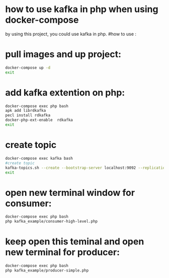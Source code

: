 # how to use kafka in php when using docker-compose
by using this project, you could use kafka in php. 
#how to use : 
# pull images and up project: 
```bash
docker-compose up -d
exit
```
# add kafka extention on php:
```bash
docker-compose exec php bash
apk add librdkafka
pecl install rdkafka
docker-php-ext-enable  rdkafka
exit
```
# create topic 
```bash
docker-compose exec kafka bash
#create topic 
kafka-topics.sh --create --bootstrap-server localhost:9092 --replication-factor 1 --partitions 1 --topic nasser
exit 
```
# open new terminal window for consumer: 
```bash
docker-compose exec php bash 
php kafka_example/consumer-high-level.php
```
# keep open this teminal and open new terminal for producer:
```bash
docker-compose exec php bash 
php kafka_example/producer-simple.php
```
